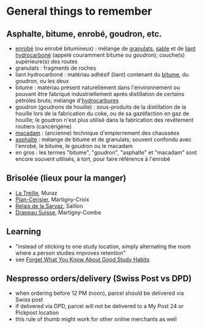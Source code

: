 # General things to remember

## Asphalte, bitume, enrobé, goudron, etc.

* [enrobé](https://fr.wikipedia.org/wiki/Enrob%C3%A9) (ou enrobé bitumineux) : mélange de [granulats](https://fr.wikipedia.org/wiki/Granulat), [sable](https://fr.wikipedia.org/wiki/Sable) et de [liant hydrocarboné](https://fr.wikipedia.org/wiki/Liant_hydrocarbon%C3%A9) (appelé couramment bitume ou goudron); couche(s) supérieure(s) des routes
* granulats : fragments de roches
* liant hydrocarboné : matériau adhésif (liant) contenant du [bitume](https://fr.wikipedia.org/wiki/Bitume), du goudron, ou les deux
* bitume : matériau présent naturellement dans l'environnement ou pouvant être fabriqué industriellement après distillation de certains pétroles bruts; mélange d'[hydrocarbures](https://fr.wikipedia.org/wiki/Hydrocarbure)
* goudron (goudrons de houille) : sous-produits de la distillation de la houille lors de la fabrication du coke, ou de sa gazéfaction en gaz de houille; le goudron n'est plus utilisé dans la fabrication des revêtement routiers (cancérigène)
* [macadam](https://fr.wikipedia.org/wiki/Macadam_(route)) : (ancienne) technique d'empierrement des chaussées
* [asphalte](https://fr.wikipedia.org/wiki/Asphalte) : mélange de bitume et de granulats; souvent confondu avec l'enrobé, le bitume, le goudron ou le macadam
* en gros : les termes "bitume", "goudron", "asphalte" et "macadam" sont encore souvent utilisés, à tort, pour faire référence à l'enrobé

## Brisolée (lieux pour la manger)

* [La Treille](http://www.proresto.ch/company-286.html), Muraz
* [Plan-Cerisier](http://www.plan-cerisier.ch/), Martigny-Croix
* [Relais de la Sarvaz](http://www.sarvaz.ch/), Saillon
* [Drapeau Suisse](http://www.drapeausuisse.ch/), Martigny-Combe

## Learning

* "instead of sticking to one study location, simply alternating the room where a person studies improves retention"
* see [Forget What You Know About Good Study Habits](http://www.nytimes.com/2010/09/07/health/views/07mind.html)

## Nespresso orders/delivery (Swiss Post vs DPD)

* when ordering before 12 PM (noon), parcel should be delivered via Swiss post
* if delivered via DPD, parcel will not be delivered to a My Post 24 or Pickpost location
* this rule of thumb might work for other online merchants as well
